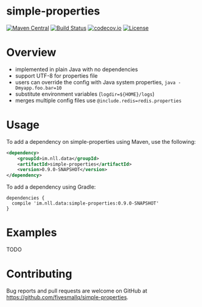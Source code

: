 # simple-properties
[![Maven Central](https://maven-badges.herokuapp.com/maven-central/im.nll.data/simple-properties/badge.svg)](https://maven-badges.herokuapp.com/maven-central/im.nll.data/simple-properties/)
[![Build Status](https://travis-ci.org/fivesmallq/simple-properties.svg)](https://travis-ci.org/fivesmallq/simple-properties)
[![codecov.io](http://codecov.io/github/fivesmallq/simple-propertiesr/coverage.svg?branch=master)](http://codecov.io/github/fivesmallq/simple-properties?branch=master)
[![License](https://img.shields.io/badge/license-Apache%202-4EB1BA.svg)](https://www.apache.org/licenses/LICENSE-2.0.html)


# Overview

* implemented in plain Java with no dependencies
* support UTF-8 for properties file
* users can override the config with Java system properties, `java -Dmyapp.foo.bar=10`
* substitute environment variables (`logdir=${HOME}/logs`)
* merges multiple config files use `@include.redis=redis.properties`

# Usage
To add a dependency on simple-properties using Maven, use the following:

```xml
<dependency>
    <groupId>im.nll.data</groupId>
    <artifactId>simple-properties</artifactId>
    <version>0.9.0-SNAPSHOT</version>
</dependency>
```

To add a dependency using Gradle:

```
dependencies {
  compile 'im.nll.data:simple-properties:0.9.0-SNAPSHOT'
}
```


# Examples

TODO

# Contributing

Bug reports and pull requests are welcome on GitHub at https://github.com/fivesmallq/simple-properties.
